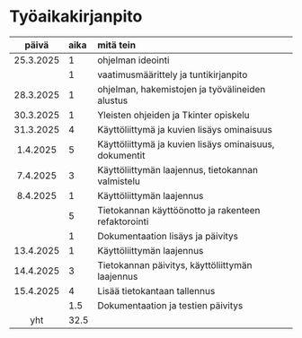# Työaikakirjanpito

| päivä | aika | mitä tein  |
| :----:|:-----| :-----|
| 25.3.2025 | 1    | ohjelman ideointi |
|           | 1    | vaatimusmäärittely ja tuntikirjanpito |
| 28.3.2025 | 1    | ohjelman, hakemistojen ja työvälineiden alustus |
| 30.3.2025       | 1    | Yleisten ohjeiden ja Tkinter opiskelu |
| 31.3.2025       |  4   | Käyttöliittymä ja kuvien lisäys ominaisuus |
| 1.4.2025       |   5  | Käyttöliittymä ja kuvien lisäys ominaisuus, dokumentit |
| 7.4.2025       |   3  | Käyttöliittymän laajennus, tietokannan valmistelu |
| 8.4.2025       |   1  | Käyttöliittymän laajennus |
|        |   5  | Tietokannan käyttöönotto ja rakenteen refaktorointi |
|        |   1  | Dokumentaation lisäys ja päivitys |
| 13.4.2025       |   1  |  Käyttöliittymän laajennus |
| 14.4.2025       |   3  |  Tietokannan päivitys, käyttöliittymän laajennus |
| 15.4.2025       |   4  |  Lisää tietokantaan tallennus |
|        |   1.5  |  Dokumentaation ja testien päivitys |
| yht       | 32.5    | |